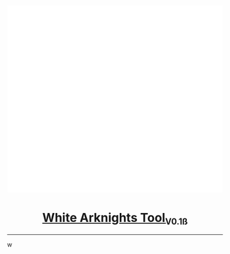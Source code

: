 [![icon](https://raw.githubusercontent.com/WhiteNightAWA/White-Arknights-Tool/main/docs/logo_dark.png)](https://whitenightawa.github.io/White-Arknights-Tool/)
<a href="https://whitenightawa.github.io/White-Arknights-Tool/"><h1 style="text-align: center; text-decoration: none;">White Arknights Tool<small><sub>V0.1ß</sub></small></h1></a>

---
w
